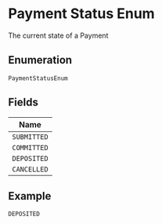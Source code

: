 
# Payment Status Enum

The current state of a Payment

## Enumeration

`PaymentStatusEnum`

## Fields

| Name |
|  --- |
| `SUBMITTED` |
| `COMMITTED` |
| `DEPOSITED` |
| `CANCELLED` |

## Example

```
DEPOSITED
```

